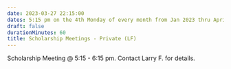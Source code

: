 ```yaml
---
date: 2023-03-27 22:15:00
dates: 5:15 pm on the 4th Monday of every month from Jan 2023 thru April 2023
draft: false
durationMinutes: 60
title: Scholarship Meetings - Private (LF)
---
```


Scholarship Meeting @ 5:15 - 6:15 pm.  Contact Larry F. for details.